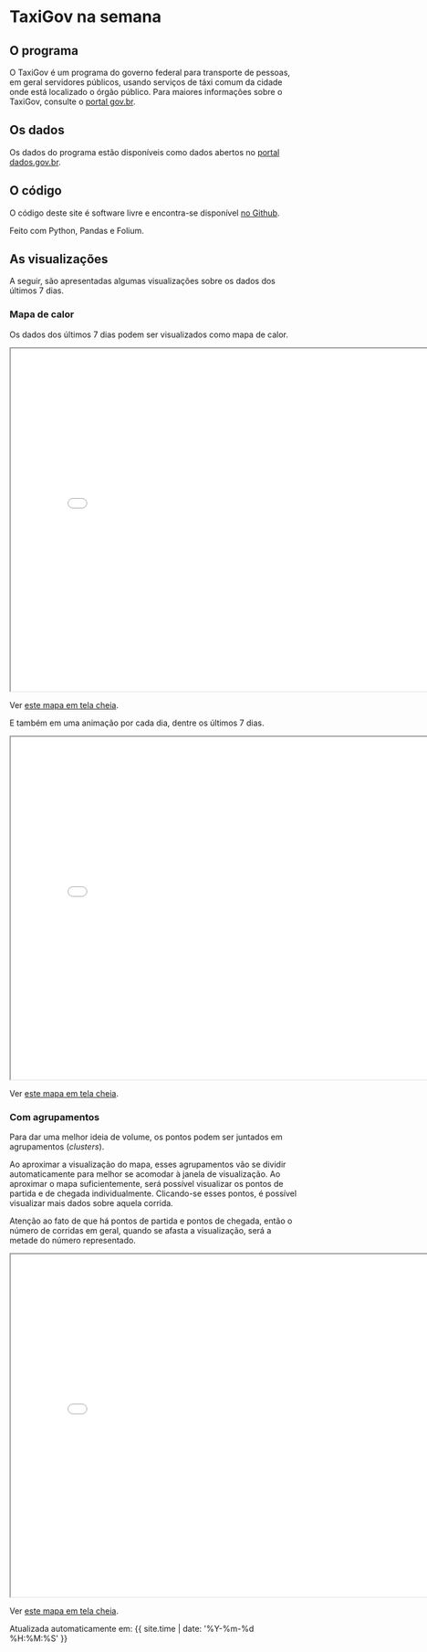 # TaxiGov na semana

## O programa

O TaxiGov é um programa do governo federal para transporte de pessoas,
em geral servidores públicos, usando serviços de táxi comum da cidade
onde está localizado o órgão público. Para maiores informações sobre o
TaxiGov, consulte o
[portal gov.br](https://www.gov.br/economia/pt-br/assuntos/gestao/central-de-compras/taxigov).

## Os dados

Os dados do programa estão disponíveis como dados abertos no
[portal dados.gov.br](https://dados.gov.br/dataset/corridas-do-taxigov).

## O código

O código deste site é software livre e encontra-se disponível
[no Github](https://github.com/economiagovbr/taxigovviz).

Feito com Python, Pandas e Folium.

## As visualizações

A seguir, são apresentadas algumas visualizações sobre os dados dos
últimos 7 dias.

### Mapa de calor

Os dados dos últimos 7 dias podem ser visualizados como mapa de calor.

<iframe
    src="maps/heatmap.html"
    title="mapa de calor"
    width="800"
    height="600">
</iframe>

Ver [este mapa em tela cheia](maps/heatmap.html).

E também em uma animação por cada dia, dentre os últimos 7 dias.

<iframe
    src="maps/heatmap-time.html"
    title="mapa de calor por tempo"
    width="800"
    height="600">
</iframe>

Ver [este mapa em tela cheia](maps/heatmap-time.html).

### Com agrupamentos

Para dar uma melhor ideia de volume, os pontos podem ser juntados em
agrupamentos (*clusters*).

Ao aproximar a visualização do mapa, esses agrupamentos vão se dividir
automaticamente para melhor se acomodar à janela de visualização. Ao
aproximar o mapa suficientemente, será possível visualizar os pontos de
partida e de chegada individualmente. Clicando-se esses pontos, é
possível visualizar mais dados sobre aquela corrida.

Atenção ao fato de que há pontos de partida e pontos de chegada, então o
número de corridas em geral, quando se afasta a visualização, será a
metade do número representado.

<iframe
    src="maps/clusters.html"
    title="mapa de agrupamentos"
    width="800"
    height="600">
</iframe>

Ver [este mapa em tela cheia](maps/clusters.html).

Atualizada automaticamente em: {{ site.time | date: '%Y-%m-%d %H:%M:%S' }}
